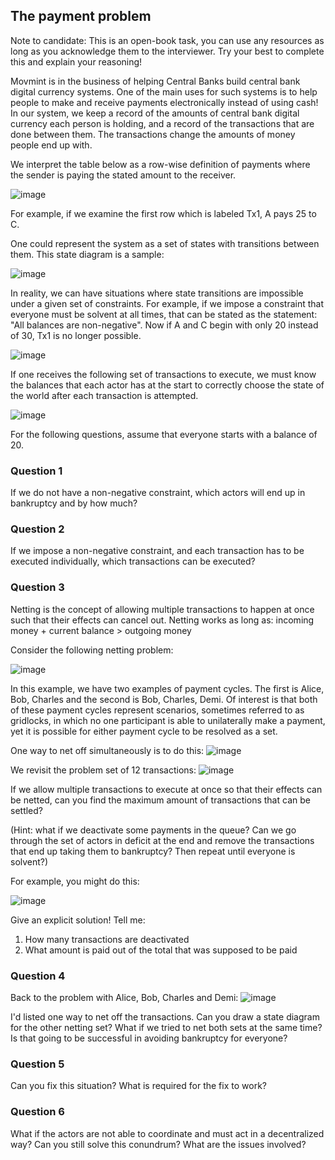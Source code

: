 ## The payment problem

Note to candidate: This is an open-book task, you can use any resources as long as you acknowledge them to the interviewer. Try your best to complete this and explain your reasoning!

Movmint is in the business of helping Central Banks build central bank digital currency systems. One of the main uses for such systems is to help people to make and receive payments electronically instead of using cash! In our system, we keep a record of the amounts of central bank digital currency each person is holding, and a record of the transactions that are done between them. The transactions change the amounts of money people end up with.

We interpret the table below as a row-wise definition of payments where the sender is paying the stated amount to the receiver. 

![image](https://github.com/stanleyyong/DataEngineerInterview/assets/18695878/4c7b526b-34c6-46dd-8e73-5ea299bae25c)

For example, if we examine the first row which is labeled Tx1, A pays 25 to C. 

One could represent the system as a set of states with transitions between them. This state diagram is a sample:

![image](https://github.com/stanleyyong/DataEngineerInterview/assets/18695878/b250fd69-61e0-4ac2-a1ee-0bc2c8315528)

In reality, we can have situations where state transitions are impossible under a given set of constraints. For example, if we impose a constraint that everyone must be solvent at all times, that can be stated as the statement: "All balances are non-negative". Now if A and C begin with only 20 instead of 30, Tx1 is no longer possible. 

![image](https://github.com/stanleyyong/DataEngineerInterview/assets/18695878/9e8628e0-501f-41c5-86d6-4b8ea36acc98)

If one receives the following set of transactions to execute, we must know the balances that each actor has at the start to correctly choose the state of the world after each transaction is attempted.

![image](https://github.com/stanleyyong/DataEngineerInterview/assets/18695878/9950b731-b238-4b7a-b674-bdb390a97d8b)

For the following questions, assume that everyone starts with a balance of 20.

### Question 1
If we do not have a non-negative constraint, which actors will end up in bankruptcy and by how much?

### Question 2
If we impose a non-negative constraint, and each transaction has to be executed individually, which transactions can be executed?

### Question 3
Netting is the concept of allowing multiple transactions to happen at once such that their effects can cancel out. Netting works as long as: incoming money + current balance > outgoing money

Consider the following netting problem:

![image](https://github.com/stanleyyong/DataEngineerInterview/assets/18695878/bd3de98c-e5dd-460f-99eb-272d87f7d3f9)
 
In this example, we have two examples of payment cycles. The first is Alice, Bob, Charles and the second is Bob, Charles, Demi. Of interest is that both of these payment cycles represent scenarios, sometimes referred to as gridlocks, in which no one participant is able to unilaterally make a payment, yet it is possible for either payment cycle to be resolved as a set.

One way to net off simultaneously is to do this:
![image](https://github.com/stanleyyong/DataEngineerInterview/assets/18695878/d37e75a7-4603-44fa-af96-1e461ab0a201)

We revisit the problem set of 12 transactions:
![image](https://github.com/stanleyyong/DataEngineerInterview/assets/18695878/e3e5743e-4314-4508-97b2-7d27e1eb8925)

If we allow multiple transactions to execute at once so that their effects can be netted, can you find the maximum amount of transactions that can be settled?

(Hint: what if we deactivate some payments in the queue? Can we go through the set of actors in deficit at the end and remove the transactions that end up taking them to bankruptcy? Then repeat until everyone is solvent?)

For example, you might do this:

![image](https://github.com/stanleyyong/DataEngineerInterview/assets/18695878/f4af9b36-a56a-4550-827e-3da07f48b794)

Give an explicit solution! Tell me:

1. How many transactions are deactivated
2. What amount is paid out of the total that was supposed to be paid

### Question 4
Back to the problem with Alice, Bob, Charles and Demi:
![image](https://github.com/stanleyyong/DataEngineerInterview/assets/18695878/bd3de98c-e5dd-460f-99eb-272d87f7d3f9)

I'd listed one way to net off the transactions. Can you draw a state diagram for the other netting set? What if we tried to net both sets at the same time? Is that going to be successful in avoiding bankruptcy for everyone?

### Question 5
Can you fix this situation? What is required for the fix to work?

### Question 6
What if the actors are not able to coordinate and must act in a decentralized way? Can you still solve this conundrum? What are the issues involved?
